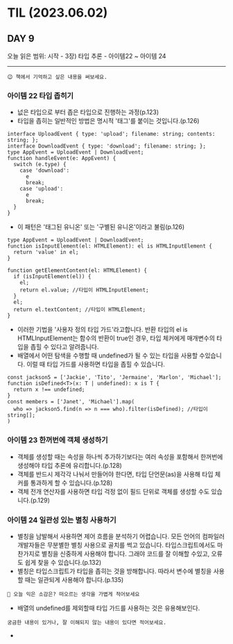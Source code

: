 # TIL (2023.06.02)

## DAY 9

오늘 읽은 범위: 시작 - 3장) 타입 추론 - 아이템22 ~ 아이템 24

---

```text
😉 책에서 기억하고 싶은 내용을 써보세요.
```

### 아이템 22 타입 좁히기

- 넚은 타입으로 부터 좁은 타입으로 진행하는 과정(p.123)
- 타입을 좁히는 일반적인 방법은 명시적 '태그'를 붙이는 것입니다.(p.126)

```text
interface UploadEvent { type: 'upload'; filename: string; contents: string; };
interface DownloadEvent { type: 'download'; filename: string; };
type AppEvent = UploadEvent | DownloadEvent;
function handleEvent(e: AppEvent) {
  switch (e.type) {
    case 'download':
      e
      break;
    case 'upload':
      e
      break;
  }
}
```

- 이 패턴은 '태그된 유니온' 또는 '구별된 유니온'이라고 불림(p.126)

```text
type AppEvent = UploadEvent | DownloadEvent;
function isInputElement(el: HTMLElement): el is HTMLInputElement {
  return 'value' in el;
}

function getElementContent(el: HTMLElement) {
  if (isInputElement(el)) {
    el;
    return el.value; //타입이 HTMLInputElement;
  }
  el;
  return el.textContent; //타입이 HTMLElement;
}
```

- 이러한 기법을 '사용자 정의 타입 가드'라고합니다. 반환 타입의 el is HTMLInputElement는 함수의 반환이 true인 경우, 타입 체커에게
  매개변수의 타입을 좁힐 수 있다고 알려줍니다.
- 배열에서 어떤 탐색을 수행할 때 undefined가 될 수 있는 타입을 사용할 수있습니다.
  이럴 때 타입 가드를 사용하면 타입을 좁힐 수 있습니다.

```text
const jackson5 = ['Jackie', 'Tito', 'Jermaine', 'Marlon', 'Michael'];
function isDefined<T>(x: T | undefined): x is T {
  return x !== undefined;
}
const members = ['Janet', 'Michael'].map(
  who => jackson5.find(n => n === who).filter(isDefined); //타입이 string[];
)
```

### 아이템 23 한꺼번에 객체 생성하기

- 객체를 생성할 때는 속성을 하나씩 추가하기보다는 여러 속성을 포함해서 한꺼번에 생성해야 타입 추론에 유리합니다.(p.128)
- 객체를 반드시 제각각 나눠서 만들어야 한다면, 타입 단언문(as)을 사용해 타입 체커를 통과하게 할 수 있습니다.(p.128)
- 객체 전개 연산자를 사용하면 타입 걱정 없이 필드 단위로 객체를 생성할 수도 있습니다.(p.129)

### 아이템 24 일관성 있는 별칭 사용하기

- 별칭을 남발해서 사용하면 제어 흐름을 분석하기 어렵습니다. 모든 언어의 컴파일러 개발자들은 무분별한 별칭 사용으로 골치를 썩고 있습니다.
  타입스크립트에서도 마찬가지로 별칭을 신중하게 사용해야 합니다. 그래야 코드를 잘 이해할 수있고, 오류도 쉽게 찾을 수 있습니다.(p.132)
- 별칭은 타입스크립트가 타입을 좁히는 것을 방해합니다. 따라서 변수에 별칭을 사용할 때는 일관되게 사용해야 합니다.(p.135)

```text
🤔 오늘 익은 소감은? 떠오르는 생각을 가볍게 적어보세요
```

- 배열의 undefined를 제외할때 타입 가드를 사용하는 것은 유용해보인다.

```text
궁금한 내용이 있거나, 잘 이해되지 않는 내용이 있다면 적어보세요.
```

-
